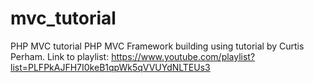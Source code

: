 # mvc_tutorial
PHP MVC tutorial
PHP MVC Framework building using tutorial by Curtis Perham.
Link to playlist: https://www.youtube.com/playlist?list=PLFPkAJFH7I0keB1qpWk5qVVUYdNLTEUs3
